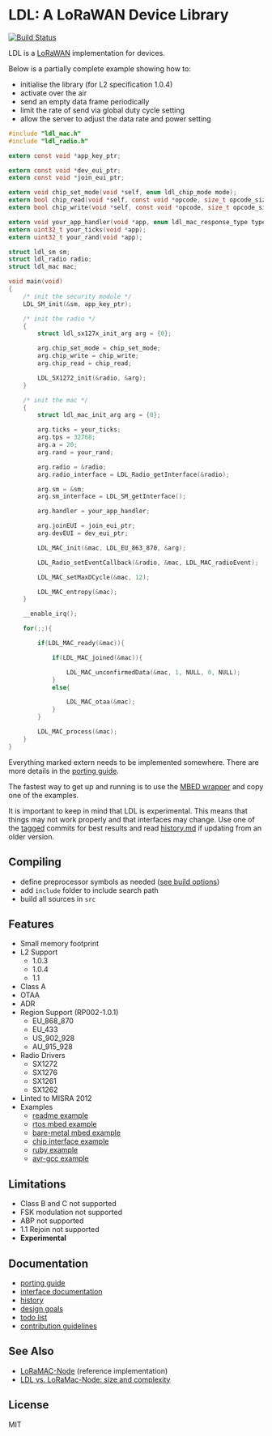 LDL: A LoRaWAN Device Library
=============================

[![Build Status](https://travis-ci.org/cjhdev/lora_device_lib.svg?branch=master)](https://travis-ci.org/cjhdev/lora_device_lib)

LDL is a [LoRaWAN](https://en.wikipedia.org/wiki/LoRa#LoRaWAN) implementation for devices.

Below is a partially complete example showing how to:

- initialise the library (for L2 specification 1.0.4)
- activate over the air
- send an empty data frame periodically
- limit the rate of send via global duty cycle setting
- allow the server to adjust the data rate and power setting

~~~ C
#include "ldl_mac.h"
#include "ldl_radio.h"

extern const void *app_key_ptr;

extern const void *dev_eui_ptr;
extern const void *join_eui_ptr;

extern void chip_set_mode(void *self, enum ldl_chip_mode mode);
extern bool chip_read(void *self, const void *opcode, size_t opcode_size, void *data, size_t size);
extern bool chip_write(void *self, const void *opcode, size_t opcode_size, const void *data, size_t size);

extern void your_app_handler(void *app, enum ldl_mac_response_type type, const union ldl_mac_response_arg *arg);
extern uint32_t your_ticks(void *app);
extern uint32_t your_rand(void *app);

struct ldl_sm sm;
struct ldl_radio radio;
struct ldl_mac mac;

void main(void)
{
    /* init the security module */
    LDL_SM_init(&sm, app_key_ptr);

    /* init the radio */
    {
        struct ldl_sx127x_init_arg arg = {0};

        arg.chip_set_mode = chip_set_mode;
        arg.chip_write = chip_write;
        arg.chip_read = chip_read;

        LDL_SX1272_init(&radio, &arg);
    }

    /* init the mac */
    {
        struct ldl_mac_init_arg arg = {0};

        arg.ticks = your_ticks;
        arg.tps = 32768;
        arg.a = 20;
        arg.rand = your_rand;

        arg.radio = &radio;
        arg.radio_interface = LDL_Radio_getInterface(&radio);

        arg.sm = &sm;
        arg.sm_interface = LDL_SM_getInterface();

        arg.handler = your_app_handler;

        arg.joinEUI = join_eui_ptr;
        arg.devEUI = dev_eui_ptr;

        LDL_MAC_init(&mac, LDL_EU_863_870, &arg);

        LDL_Radio_setEventCallback(&radio, &mac, LDL_MAC_radioEvent);

        LDL_MAC_setMaxDCycle(&mac, 12);

        LDL_MAC_entropy(&mac);
    }

    __enable_irq();

    for(;;){

        if(LDL_MAC_ready(&mac)){

            if(LDL_MAC_joined(&mac)){

                LDL_MAC_unconfirmedData(&mac, 1, NULL, 0, NULL);
            }
            else{

                LDL_MAC_otaa(&mac);
            }
        }

        LDL_MAC_process(&mac);
    }
}
~~~

Everything marked extern needs to be implemented somewhere. There
are more details in the [porting guide](porting.md).

The fastest way to get up and running is to use the [MBED wrapper](wrappers/mbed) and
copy one of the examples.

It is important to keep in mind that LDL is experimental. This means that things may not work properly and that
interfaces may change. Use one of the [tagged](https://github.com/cjhdev/lora_device_lib/releases) commits for best results
and read [history.md](history.md) if updating from an older version.

## Compiling

- define preprocessor symbols as needed ([see build options](https://ldl.readthedocs.io/en/latest/group__ldl__build__options.html))
- add `include` folder to include search path
- build all sources in `src`

## Features

- Small memory footprint
- L2 Support
    - 1.0.3
    - 1.0.4
    - 1.1
- Class A
- OTAA
- ADR
- Region Support (RP002-1.0.1)
    - EU_868_870
    - EU_433
    - US_902_928
    - AU_915_928
- Radio Drivers
    - SX1272
    - SX1276
    - SX1261
    - SX1262
- Linted to MISRA 2012
- Examples
    - [readme example](examples/doxygen/example.c)
    - [rtos mbed example](examples/mbed/rtos)
    - [bare-metal mbed example](examples/mbed/bare_mbed)
    - [chip interface example](examples/chip_interface)
    - [ruby example](examples/ruby)
    - [avr-gcc example](examples/avr)

## Limitations

- Class B and C not supported
- FSK modulation not supported
- ABP not supported
- 1.1 Rejoin not supported
- **Experimental**

## Documentation

- [porting guide](porting.md)
- [interface documentation](https://ldl.readthedocs.io/en/latest/)
- [history](history.md)
- [design goals](design_goals.md)
- [todo list](todo.md)
- [contribution guidelines](contributing.md)

## See Also

- [LoRaMAC-Node](https://github.com/Lora-net/LoRaMac-node) (reference implementation)
- [LDL vs. LoRaMac-Node: size and complexity](https://cjh.id.au/2019/12/11/comparing-ldl-to-loramac.html)

## License

MIT
